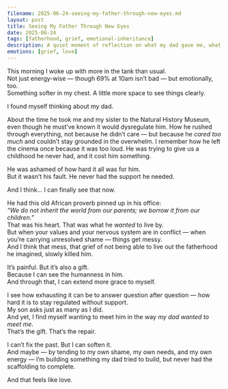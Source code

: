```yaml
---
filename: 2025-06-24-seeing-my-father-through-new-eyes.md
layout: post
title: Seeing My Father Through New Eyes
date: 2025-06-24
tags: [fatherhood, grief, emotional-inheritance]
description: A quiet moment of reflection on what my dad gave me, what he couldn’t, and the way I’m learning to meet my son where I was never met.
emotions: [grief, love]
---
```


This morning I woke up with more in the tank than usual.  
Not just energy-wise — though 69% at 10am isn’t bad — but emotionally, too.  
Something softer in my chest. A little more space to see things clearly.

I found myself thinking about my dad.

About the time he took me and my sister to the Natural History Museum, even though he must’ve known it would dysregulate him. How he rushed through everything, not because he didn’t care — but because he *cared too much* and couldn’t stay grounded in the overwhelm. I remember how he left the cinema once because it was too loud. He was trying to give us a childhood he never had, and it cost him something.

He was ashamed of how hard it all was for him.  
But it wasn’t his fault. He never had the support he needed.

And I think… I can finally see that now.

He had this old African proverb pinned up in his office:  
*“We do not inherit the world from our parents; we borrow it from our children.”*  
That was his heart. That was what he *wanted* to live by.  
But when your values and your nervous system are in conflict — when you’re carrying unresolved shame — things get messy.  
And I think that mess, that grief of not being able to live out the fatherhood he imagined, slowly killed him.

It’s painful. But it’s also a gift.  
Because I can see the humanness in him.  
And through that, I can extend more grace to myself.

I see how exhausting it can be to answer question after question — how hard it is to stay regulated without support.  
My son asks just as many as I did.  
And yet, I find myself wanting to meet him in the way *my dad wanted to meet me*.  
That’s the gift. That’s the repair.

I can’t fix the past. But I can soften it.  
And maybe — by tending to my own shame, my own needs, and my own energy — I’m building something my dad tried to build, but never had the scaffolding to complete.

And that feels like love.
